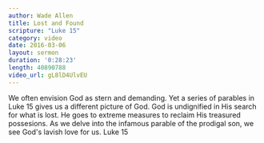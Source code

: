 ```yaml
---
author: Wade Allen
title: Lost and Found
scripture: "Luke 15"
category: video
date: 2016-03-06
layout: sermon
duration: '0:28:23' 
length: 40890788
video_url: gL8lD4UlvEU
---
```


We often envision God as stern and demanding. Yet a series of parables in Luke 15 gives us a different picture of God. God is undignified in His search for what is lost. He goes to extreme measures to reclaim His treasured possesions. As we delve into the infamous parable of the prodigal son, we see God's lavish love for us. Luke 15
